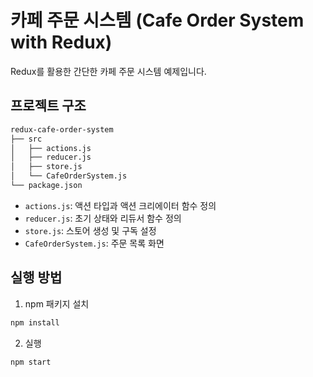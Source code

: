 # 카페 주문 시스템 (Cafe Order System with Redux)

Redux를 활용한 간단한 카페 주문 시스템 예제입니다.

## 프로젝트 구조

```bash
redux-cafe-order-system
├── src
│   ├── actions.js
│   ├── reducer.js
│   ├── store.js
│   └── CafeOrderSystem.js
└── package.json
```

- `actions.js`: 액션 타입과 액션 크리에이터 함수 정의
- `reducer.js`: 초기 상태와 리듀서 함수 정의
- `store.js`: 스토어 생성 및 구독 설정
- `CafeOrderSystem.js`: 주문 목록 화면

## 실행 방법

1. npm 패키지 설치

```bash
npm install
```

2. 실행

```bash
npm start
```
